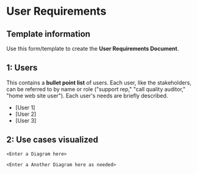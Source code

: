 # User Requirements

## Template information

Use this form/template to create the **User Requirements Document**.

## 1: Users

This contains a **bullet point list** of users. Each user, like the stakeholders, can be referred to by name or role ("support rep," "call quality auditor," "home web site user"). Each user's needs are briefly described.

* [User 1]
* [User 2]
* [User 3]

## 2: Use cases visualized

```
<Enter a Diagram here>
```

```
<Enter a Another Diagram here as needed>
```